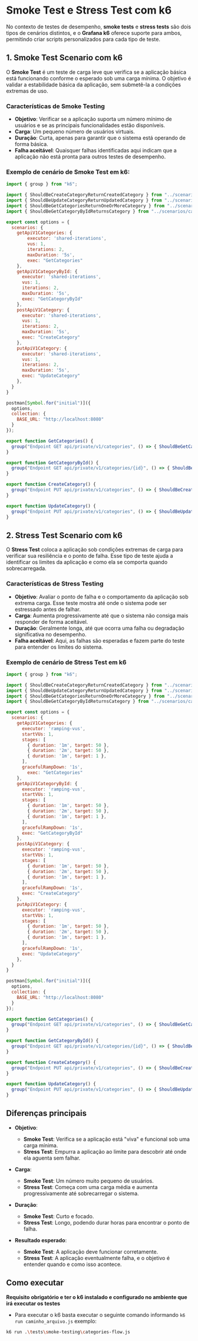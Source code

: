 
# Smoke Test e Stress Test com k6

No contexto de testes de desempenho, **smoke tests** e **stress tests** são dois tipos de cenários distintos, e o **Grafana k6** oferece suporte para ambos, permitindo criar scripts personalizados para cada tipo de teste.

## 1. Smoke Test Scenario com k6

O **Smoke Test** é um teste de carga leve que verifica se a aplicação básica está funcionando conforme o esperado sob uma carga mínima. O objetivo é validar a estabilidade básica da aplicação, sem submetê-la a condições extremas de uso.

### Características de Smoke Testing

- **Objetivo**: Verificar se a aplicação suporta um número mínimo de usuários e se as principais funcionalidades estão disponíveis.
- **Carga**: Um pequeno número de usuários virtuais.
- **Duração**: Curta, apenas para garantir que o sistema está operando de forma básica.
- **Falha aceitável**: Quaisquer falhas identificadas aqui indicam que a aplicação não está pronta para outros testes de desempenho.

### Exemplo de cenário de Smoke Test em k6:

```javascript
import { group } from "k6";

import { ShouldBeCreateCategoryReturnCreatedCategory } from "../scenarios/categories/create-category.js";
import { ShouldBeUpdateCategoryReturnUpdatedCategory } from "../scenarios/categories/update-category.js";
import { ShouldBeGetCategoriesReturnOneOrMoreCategory } from "../scenarios/categories/get-categories.js";
import { ShouldBeGetCategoryByIdReturnsCategory } from "../scenarios/categories/get-category-by-id.js";

export const options = {
  scenarios: {
    getApiV1Categories: {
        executor: 'shared-iterations',
        vus: 1,
        iterations: 2,
        maxDuration: '5s',
        exec: "GetCategories"
    },
    getApiV1CategoryById: {
      executor: 'shared-iterations',
      vus: 1,
      iterations: 2,
      maxDuration: '5s',
      exec: "GetCategoryById"
    },
    postApiV1Category: {
      executor: 'shared-iterations',
      vus: 1,
      iterations: 2,
      maxDuration: '5s',
      exec: "CreateCategory"
    },
    putApiV1Category: {
      executor: 'shared-iterations',
      vus: 1,
      iterations: 2,
      maxDuration: '5s',
      exec: "UpdateCategory"
    },
  }
}

postman[Symbol.for("initial")]({
  options,
  collection: {
    BASE_URL: "http://localhost:8080"
  }
});

export function GetCategories() {
  group("Endpoint GET api/private/v1/categories", () => { ShouldBeGetCategoriesReturnOneOrMoreCategory() });
}

export function GetCategoryById() {
  group("Endpoint GET api/private/v1/categories/{id}", () => { ShouldBeGetCategoryByIdReturnsCategory() });
}

export function CreateCategory() {
  group("Endpoint PUT api/private/v1/categories", () => { ShouldBeCreateCategoryReturnCreatedCategory() }); 
}

export function UpdateCategory() {
  group("Endpoint PUT api/private/v1/categories", () => { ShouldBeUpdateCategoryReturnUpdatedCategory() }); 
}

```

## 2. Stress Test Scenario com k6

O **Stress Test** coloca a aplicação sob condições extremas de carga para verificar sua resiliência e o ponto de falha. Esse tipo de teste ajuda a identificar os limites da aplicação e como ela se comporta quando sobrecarregada.

### Características de Stress Testing

- **Objetivo**: Avaliar o ponto de falha e o comportamento da aplicação sob extrema carga. Esse teste mostra até onde o sistema pode ser estressado antes de falhar.
- **Carga**: Aumenta progressivamente até que o sistema não consiga mais responder de forma aceitável.
- **Duração**: Geralmente longa, até que ocorra uma falha ou degradação significativa no desempenho.
- **Falha aceitável**: Aqui, as falhas são esperadas e fazem parte do teste para entender os limites do sistema.

### Exemplo de cenário de Stress Test em k6

```javascript
import { group } from "k6";

import { ShouldBeCreateCategoryReturnCreatedCategory } from "../scenarios/categories/create-category.js";
import { ShouldBeUpdateCategoryReturnUpdatedCategory } from "../scenarios/categories/update-category.js";
import { ShouldBeGetCategoriesReturnOneOrMoreCategory } from "../scenarios/categories/get-categories.js";
import { ShouldBeGetCategoryByIdReturnsCategory } from "../scenarios/categories/get-category-by-id.js";

export const options = {
  scenarios: {
    getApiV1Categories: {
      executor: 'ramping-vus',
      startVUs: 1,
      stages: [
        { duration: '1m', target: 50 },
        { duration: '2m', target: 50 },
        { duration: '1m', target: 1 },
      ],
      gracefulRampDown: '1s',
        exec: "GetCategories"
    },
    getApiV1CategoryById: {
      executor: 'ramping-vus',
      startVUs: 1,
      stages: [
        { duration: '1m', target: 50 },
        { duration: '2m', target: 50 },
        { duration: '1m', target: 1 },
      ],
      gracefulRampDown: '1s',
      exec: "GetCategoryById"
    },
    postApiV1Category: {
      executor: 'ramping-vus',
      startVUs: 1,
      stages: [
        { duration: '1m', target: 50 },
        { duration: '2m', target: 50 },
        { duration: '1m', target: 1 },
      ],
      gracefulRampDown: '1s',
      exec: "CreateCategory"
    },
    putApiV1Category: {
      executor: 'ramping-vus',
      startVUs: 1,
      stages: [
        { duration: '1m', target: 50 },
        { duration: '2m', target: 50 },
        { duration: '1m', target: 1 },
      ],
      gracefulRampDown: '1s',
      exec: "UpdateCategory"
    },
  }
}

postman[Symbol.for("initial")]({
  options,
  collection: {
    BASE_URL: "http://localhost:8080"
  }
});

export function GetCategories() {
  group("Endpoint GET api/private/v1/categories", () => { ShouldBeGetCategoriesReturnOneOrMoreCategory() });
}

export function GetCategoryById() {
  group("Endpoint GET api/private/v1/categories/{id}", () => { ShouldBeGetCategoryByIdReturnsCategory() });
}

export function CreateCategory() {
  group("Endpoint PUT api/private/v1/categories", () => { ShouldBeCreateCategoryReturnCreatedCategory() }); 
}

export function UpdateCategory() {
  group("Endpoint PUT api/private/v1/categories", () => { ShouldBeUpdateCategoryReturnUpdatedCategory() }); 
}


```

## Diferenças principais

- **Objetivo**:
  - **Smoke Test**: Verifica se a aplicação está "viva" e funcional sob uma carga mínima.
  - **Stress Test**: Empurra a aplicação ao limite para descobrir até onde ela aguenta sem falhar.
  
- **Carga**:
  - **Smoke Test**: Um número muito pequeno de usuários.
  - **Stress Test**: Começa com uma carga média e aumenta progressivamente até sobrecarregar o sistema.
  
- **Duração**:
  - **Smoke Test**: Curto e focado.
  - **Stress Test**: Longo, podendo durar horas para encontrar o ponto de falha.

- **Resultado esperado**:
  - **Smoke Test**: A aplicação deve funcionar corretamente.
  - **Stress Test**: A aplicação eventualmente falha, e o objetivo é entender quando e como isso acontece.

## Como executar

**Requisito obrigatório e ter o k6 instalado e configurado no ambiente que irá executar os testes**

- Para executar o k6 basta executar o seguinte comando informando `k6 run caminho_arquivo.js` exemplo:

```sh
k6 run .\tests\smoke-testing\categories-flow.js
```
